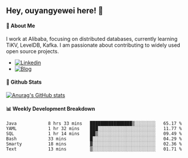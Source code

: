 ## Hey, ouyangyewei here! :wave:

#### :rocket: About Me
I work at Alibaba, focusing on distributed databases, currently learning TiKV, LevelDB, Kafka. I am passionate about contributing to widely used open source projects.

- [![Linkedin](https://img.shields.io/badge/LinkedIn-ouyangyewei-blue)](https://www.linkedin.com/in/ouyangyewei/)
- [![Blog](https://img.shields.io/badge/Blog-yeweiouyang-orange)](https://blog.csdn.net/yeweiouyang)

#### :star2: Github Stats
[![Anurag's GitHub stats](https://github-readme-stats.vercel.app/api?username=ouyangyewei&show_icons=true&cache_seconds=3600&theme=tokyonight)](https://github.com/anuraghazra/github-readme-stats)

#### :bar_chart: Weekly Development Breakdown
<!--START_SECTION:waka-->

```text
Java            8 hrs 33 mins   ████████████████▒░░░░░░░░   65.17 %
YAML            1 hr 32 mins    ███░░░░░░░░░░░░░░░░░░░░░░   11.77 %
SQL             1 hr 14 mins    ██▒░░░░░░░░░░░░░░░░░░░░░░   09.49 %
Bash            33 mins         █░░░░░░░░░░░░░░░░░░░░░░░░   04.29 %
Smarty          18 mins         ▓░░░░░░░░░░░░░░░░░░░░░░░░   02.36 %
Text            13 mins         ▒░░░░░░░░░░░░░░░░░░░░░░░░   01.71 %
```

<!--END_SECTION:waka-->
